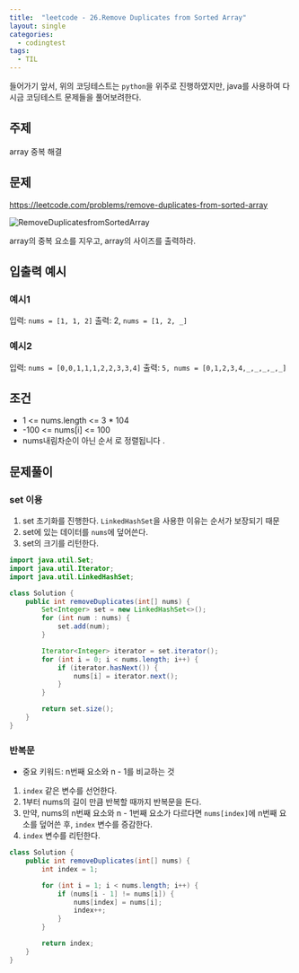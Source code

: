 ```yaml
---
title:  "leetcode - 26.Remove Duplicates from Sorted Array"
layout: single
categories:
  - codingtest
tags:
  - TIL
---
```


들어가기 앞서, 위의 코딩테스트는 `python`을 위주로 진행하였지만, java를 사용하여 다시금 코딩테스트 문제들을 풀어보려한다.

## 주제
array 중복 해결

## 문제
https://leetcode.com/problems/remove-duplicates-from-sorted-array

![RemoveDuplicatesfromSortedArray](https://github.com/user-attachments/assets/410c1825-a277-41f9-bbd9-b89b05de4b6f)

array의 중복 요소를 지우고, array의 사이즈를 출력하라.


## 입출력 예시
### 예시1
입력: `nums = [1, 1, 2]`
출력: 2, `nums = [1, 2, _]`

### 예시2
입력: `nums = [0,0,1,1,1,2,2,3,3,4]`
출력: `5, nums = [0,1,2,3,4,_,_,_,_,_]`


## 조건
- 1 <= nums.length <= 3 * 104
- -100 <= nums[i] <= 100
- nums내림차순이 아닌 순서 로 정렬됩니다 .


## 문제풀이
### set 이용
1. set 초기화를 진행한다. `LinkedHashSet`을 사용한 이유는 순서가 보장되기 때문
2. set에 있는 데이터를 `nums`에 덮어쓴다.
3. set의 크기를 리턴한다.

```java
import java.util.Set;
import java.util.Iterator;
import java.util.LinkedHashSet;

class Solution {
    public int removeDuplicates(int[] nums) {
        Set<Integer> set = new LinkedHashSet<>();
        for (int num : nums) {
            set.add(num);
        }

        Iterator<Integer> iterator = set.iterator();
        for (int i = 0; i < nums.length; i++) {
            if (iterator.hasNext()) {
                nums[i] = iterator.next();
            }
        }

        return set.size();
    }
}
```

### 반복문
- 중요 키워드: n번째 요소와 n - 1를 비교하는 것

1. `index` 같은 변수를 선언한다.
2. 1부터 nums의 길이 만큼 반복할 때까지 반복문을 돈다.
3. 만약, nums의 n번째 요소와 n - 1번째 요소가 다르다면 `nums[index]`에 n번째 요소를 덮어쓴 후, `index` 변수를 증감한다.
4. `index` 변수를 리턴한다.

```java
class Solution {
    public int removeDuplicates(int[] nums) {
        int index = 1;

        for (int i = 1; i < nums.length; i++) {
            if (nums[i - 1] != nums[i]) {
                nums[index] = nums[i];
                index++;
            }
        }

        return index;
    }
}
```